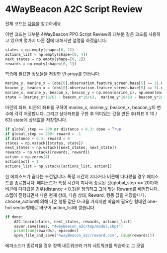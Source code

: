 # 4WayBeacon A2C Script Review

전체 코드는 [다음](https://github.com/sc2-korean-level/MoveToBeacon/blob/master/4wayBeacon_a2c/ex.py)을 참고하세요

이번 코드는 대부분 4WayBeacon PPO Script Review와 대부분 같은 코드를 사용하고 있으며 몇가지 다른 점에 대해서만 설명을 하겠습니다.

```python
states = np.empty(shape=[0, 2])
actions_list = np.empty(shape=[0, 4])
next_states = np.empty(shape=[0, 2])
rewards = np.empty(shape=[0, 1])
```

학습에 필요한 정보들을 저장한 빈 array를 만듭니다.

```python
marine_y, marine_x = (obs[0].observation.feature_screen.base[5] == 1).nonzero()
beacon_y, beacon_x = (obs[0].observation.feature_screen.base[5] == 3).nonzero()
marine_x, marine_y, beacon_x, beacon_y = np.mean(marine_x), np.mean(marine_y), np.mean(beacon_x), np.mean(beacon_y)
state = [marine_x*10/63 - beacon_x*10/63,  marine_y*10/63 - beacon_y*10/63]
```

마린의 좌표, 비콘의 좌표를 구하여 marine\_x, marine\_y, beacon\_x, beacon\_y의 변수에 각각 저장합니다. 그리고 상대좌표를 구한 후 의미있는 값을 만든 후\(좌표 X 10 / 63\) state에 상태값을 저장합니다.

```python
if global_step == 200 or distance < 0.3: done = True
if global_step == 200: reward = -1
if distance < 0.3: reward = 0            
states = np.vstack([states, state])
next_states = np.vstack([next_states, next_state])
rewards = np.vstack([rewards, reward])
action = np.zeros(4)
action[act] = 1
actions_list = np.vstack([actions_list, action])
```

한 에피소드가 끝나는 조건입니다. 특정 시간이 지나거나 비콘에 다다랐을 경우 에피소드를 종료합니다. 에피소드가 특정 시간이 지나서 종료된 것\(global\_step == 200\)과  비콘에 다다랐을 경우\(distance &lt; 0.3\)을 정의하고 그에 맞는 Reward를 배정합니다. 스텝이 진행되면서 나온 현재 상태, 다음 상태, Reward, 행동 값을 저장합니다. choose\_action에 의해 나온 행동 값은 0~3을 가지지만 학습에 필요한 형태인 one-hot vector형태로 바꾸어 action\_list에 쌓습니다.

```python
if done:
    A2C.learn(states, next_states, rewards, actions_list)
    saver.save(sess, "4wayBeacon_a2c/tmp/model.ckpt")
    print(sum(rewards), episodes)
    open_file_and_save('4wayBeacon_a2c/reward.csv', [sum(rewards)])                
```

에피소드가 종료되을 경우 정책 네트워크와 가치 네트워크를 학습하고 그 모델

